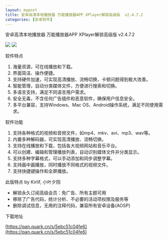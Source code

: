```yaml
---
layout: mypost
title: 安卓高清本地播放器 万能播放器APP XPlayer解锁高级版  v2.4.7.2
categories: [安卓软件]
---
```


安卓高清本地播放器 万能播放器APP XPlayer解锁高级版  v2.4.7.2                                         


![](https://pic1.imgdb.cn/item/6885aa7658cb8da5c8e36ee7.jpg)
![](https://pic1.imgdb.cn/item/6885aa7958cb8da5c8e36ee8.jpg)

软件特点
1. 海量资源，可在线播放和下载。
2. 界面简洁、操作便捷。
3. 支持硬件加速，可实现高清播放、流畅切换，卡顿问题得到极大改善。
4. 智能管理，自动分类媒体文件，方便进行搜索和切换。
5. 多语言支持，满足不同语言用户需求。
6. 安全无毒，不含任何广告插件和恶意软件，确保用户信息安全。
7. 多平台兼容，支持Windows、Mac OS、Android操作系统，满足不同使用需求。

软件功能
1. 支持各种格式的视频和音频文件，如mp4、mkv、avi、mp3、wav等。
2. 内置多种解码器，可实现高清播放、流畅切换。
3. 支持在线播放和下载，包括各大视频网站和音乐平台。
4. 可以创建、编辑和管理播放列表，自动识别媒体文件并分类显示。
5. 支持多种字幕格式，可以手动添加和同步调整字幕。
6. 支持画中画播放，同时播放不同格式的视频文件。
7. 支持快捷键操作和全屏播放。

此版特点
by Kirlif, 小叶夕阳
- 解锁永久订阅高级会员：免广告、所有主题可用
- 移除了广告代码，统计分析、不必要的活动项权限及服务等
- 删除调试信息，无用的注释代码，兼容所有安卓设备(AOSP)

下载地址

[https://pan.quark.cn/s/5ebc51c04fe6](https://pan.quark.cn/s/5ebc51c04fe6)
